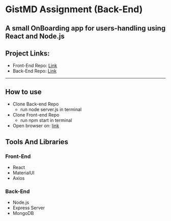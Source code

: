 # GistMD Assignment (Back-End)

## A small OnBoarding app for users-handling using React and Node.js

## Project Links:

- Front-End Repo: [Link](https://github.com/MayheMatan/GistMD-Assignment-Client)
- Back-End Repo: [Link](https://github.com/MayheMatan/GistMD-Assignment-Server)

---

## How to use

- Clone Back-end Repo
    - run node server.js in terminal
- Clone Front-end Repo
    - run npm start in terminal
- Open browser on: [link](http://localhost:3000)

## Tools And Libraries

### Front-End

- React
- MaterialUI
- Axios

### Back-End

- Node.js
- Express Server
- MongoDB
